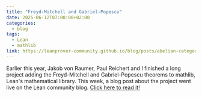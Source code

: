 ```yaml
---
title: "Freyd-Mitchell and Gabriel-Popescu"
date: 2025-06-12T07:00:00+02:00
categories:
  - blog
tags:
  - Lean
  - mathlib
link: https://leanprover-community.github.io/blog/posts/abelian-categories/
---
```


Earlier this year, Jakob von Raumer, Paul Reichert and I finished a long project
adding the Freyd-Mitchell and Gabriel-Popescu theorems to mathlib, Lean's
mathematical library. This week, a blog post about the project went live on
the Lean community blog. [Click here to read it!](https://leanprover-community.github.io/blog/posts/abelian-categories/)
